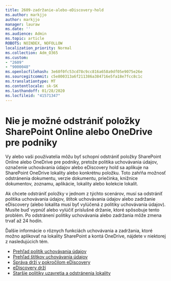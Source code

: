 ```yaml
---
title: 2609-zadržanie-alebo-eDiscovery-hold
ms.author: markjjo
author: markjjo
manager: lauraw
ms.date: ''
ms.audience: Admin
ms.topic: article
ROBOTS: NOINDEX, NOFOLLOW
localization_priority: Normal
ms.collection: Adm_O365
ms.custom:
- "2609"
- "9000048"
ms.openlocfilehash: 3e60f0fc53cd78c9cc816a658a9df05e9075e26e
ms.sourcegitcommit: c5e800313a6f211386a384716e5fa18e7fcc8c1c
ms.translationtype: MT
ms.contentlocale: sk-SK
ms.lasthandoff: 01/28/2020
ms.locfileid: "41571347"
---
```

# <a name="unable-to-delete-items-in-sharepoint-online-or-onedrive-for-business"></a>Nie je možné odstrániť položky SharePoint Online alebo OneDrive pre podniky

Vy alebo vaši používatelia môžu byť schopní odstrániť položky SharePoint Online alebo OneDrive pre podniky, pretože politika uchovávania údajov, označenie uchovávania údajov alebo eDiscovery hold sa aplikuje na SharePoint OneDrive lokality alebo konkrétnu položku. Toto zahŕňa možnosť odstránenia dokumentu, verzie dokumentu, priečinka, knižnice dokumentov, zoznamu, aplikácie, lokality alebo kolekcie lokalít. 

Ak chcete odstrániť položky v jednom z týchto scenárov, musí sa odstrániť politika uchovávania údajov, štítok uchovávania údajov alebo zadržanie eDiscovery (alebo lokalita musí byť vylúčená z politiky uchovávania údajov). Musíte buď vypnúť alebo vylúčiť príslušné držanie, ktoré spôsobuje tento problém. Po odstránení politiky uchovávania alebo zadržania môže zmena trvať až 24 hodín. 

Ďalšie informácie o rôznych funkciách uchovávania a zadržania, ktoré možno aplikovať na lokality SharePoint a kontá OneDrive, nájdete v niektorej z nasledujúcich tém.

- [Prehľad politík uchovávania údajov](https://docs.microsoft.com/microsoft-365/compliance/retention-policies)
- [Prehľad štítkov uchovávania údajov](https://docs.microsoft.com/microsoft-365/compliance/labels)
- [Správa drží v pokročilom eDiscovery](https://docs.microsoft.com/microsoft-365/compliance/managing-holds)
- [eDiscovery drží](https://docs.microsoft.com/microsoft-365/compliance/ediscovery-cases#step-4-place-content-locations-on-hold)
- [Staršie politiky uzavretia a odstránenia lokality](https://support.office.com/article/Use-policies-for-site-closure-and-deletion-A8280D82-27FD-48C5-9ADF-8A5431208BA5)